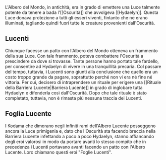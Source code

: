 L'Albero del Mondo, in antichità, era in grado di emettere una Luce talmente potente da tenere a bada l'[[Oscurità]] che avvolgeva [[Hydaelyn]]. Questa Luce donava protezione a tutti gli esseri viventi, fintanto che ne erano illuminati, tagliando quindi fuori tutte le creature provenienti dall'Oscurità.

## Lucenti
Chiunque facesse un patto con l'Albero del Mondo otteneva un frammento della sua Luce. Con tale frammento, poteva combattere l'Oscurità a prescindere da dove si trovasse. Tante persone hanno portato tale fardello, per consentire ad Hydaelyn di vivere in una tranquillità precaria. Col passare del tempo, tuttavia, i Lucenti sono giunti alla conclusione che quello era un costo troppo grande da pagare, soprattutto perché non vi era né fine né vittoria. Per cui, decisero di intraprendere un rituale per erigere una [[Rituale della Barriera Lucente|Barriera Lucente]] in grado di inglobare tutta Hydaelyn e difenderla così dall'Oscurità. Dopo che tale rituale è stato completato, tuttavia, non è rimasta più nessuna traccia dei Lucenti.

## Foglia Lucente 
I Kodama che dimorano negli infiniti rami dell'Albero Lucente posseggono ancora la Luce primigenia e, dato che l'Oscurità sta facendo breccia nella Barriera Lucente infettando a poco a poco Hydaelyn, stanno affiancando degli eroi valorosi in modo da portare avanti lo stesso compito che in precedenza i Lucenti portavano avanti facendo un patto con l'Albero Lucente. Loro chiamano questi eroi "Foglie Lucenti".